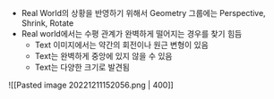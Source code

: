 - Real World의 상황을 반영하기 위해서 Geometry 그룹에는 Perspective, Shrink, Rotate
- Real world에서는 수평 관계가 완벽하게 떨어지는 경우를 찾기 힘듬
	- Text 이미지에서는 약간의 회전이나 원근 변형이 있음
	- Text는 완벽하게 중앙에 있지 않을 수 있음
	- Text는 다양한 크기로 발견됨

![[Pasted image 20221211152056.png | 400]]